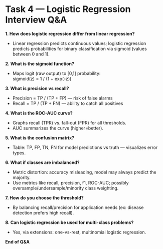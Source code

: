 # Task 4 — Logistic Regression Interview Q&A

**1. How does logistic regression differ from linear regression?**  
- Linear regression predicts continuous values; logistic regression predicts probabilities for binary classification via sigmoid (values between 0 and 1).

**2. What is the sigmoid function?**  
- Maps logit (raw output) to [0,1] probability:  
  sigmoid(z) = 1 / (1 + exp(-z))

**3. What is precision vs recall?**  
- Precision = TP / (TP + FP) — risk of false alarms
- Recall = TP / (TP + FN) — ability to catch all positives

**4. What is the ROC-AUC curve?**  
- Graphs recall (TPR) vs. fall-out (FPR) for all thresholds.
- AUC summarizes the curve (higher=better).

**5. What is the confusion matrix?**  
- Table: TP, FP, TN, FN for model predictions vs truth — visualizes error types.

**6. What if classes are imbalanced?**  
- Metric distortion: accuracy misleading, model may always predict the majority.
- Use metrics like recall, precision, f1, ROC-AUC; possibly oversample/undersample/minority class weighting.

**7. How do you choose the threshold?**  
- By balancing recall/precision for application needs (ex: disease detection prefers high recall).

**8. Can logistic regression be used for multi-class problems?**  
- Yes, via extensions: one-vs-rest, multinomial logistic regression.

**End of Q&A**

